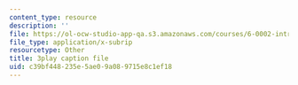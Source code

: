 ```yaml
---
content_type: resource
description: ''
file: https://ol-ocw-studio-app-qa.s3.amazonaws.com/courses/6-0002-introduction-to-computational-thinking-and-data-science-fall-2016/c39bf448235e5ae09a089715e8c1ef18_K2SC-WPdT6k.vtt
file_type: application/x-subrip
resourcetype: Other
title: 3play caption file
uid: c39bf448-235e-5ae0-9a08-9715e8c1ef18
---
```

